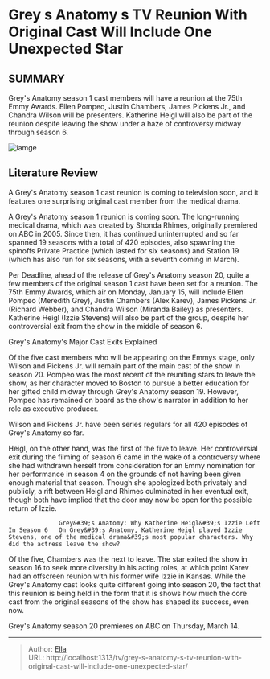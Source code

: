 # Grey s Anatomy s TV Reunion With Original Cast Will Include One Unexpected Star


## SUMMARY 



  Grey&#39;s Anatomy season 1 cast members will have a reunion at the 75th Emmy Awards.   Ellen Pompeo, Justin Chambers, James Pickens Jr., and Chandra Wilson will be presenters.   Katherine Heigl will also be part of the reunion despite leaving the show under a haze of controversy midway through season 6.  

![iamge](https://static1.srcdn.com/wordpress/wp-content/uploads/2024/01/ellen-pompeo-as-meredith-grey-in-grey-s-anatomy-season-1.jpg)

## Literature Review
A Grey&#39;s Anatomy season 1 cast reunion is coming to television soon, and it features one surprising original cast member from the medical drama.




A Grey&#39;s Anatomy season 1 reunion is coming soon. The long-running medical drama, which was created by Shonda Rhimes, originally premiered on ABC in 2005. Since then, it has continued uninterrupted and so far spanned 19 seasons with a total of 420 episodes, also spawning the spinoffs Private Practice (which lasted for six seasons) and Station 19 (which has also run for six seasons, with a seventh coming in March).




Per Deadline, ahead of the release of Grey&#39;s Anatomy season 20, quite a few members of the original season 1 cast have been set for a reunion. The 75th Emmy Awards, which air on Monday, January 15, will include Ellen Pompeo (Meredith Grey), Justin Chambers (Alex Karev), James Pickens Jr. (Richard Webber), and Chandra Wilson (Miranda Bailey) as presenters. Katherine Heigl (Izzie Stevens) will also be part of the group, despite her controversial exit from the show in the middle of season 6.


 Grey&#39;s Anatomy&#39;s Major Cast Exits Explained 
          

Of the five cast members who will be appearing on the Emmys stage, only Wilson and Pickens Jr. will remain part of the main cast of the show in season 20. Pompeo was the most recent of the reuniting stars to leave the show, as her character moved to Boston to pursue a better education for her gifted child midway through Grey&#39;s Anatomy season 19. However, Pompeo has remained on board as the show&#39;s narrator in addition to her role as executive producer.






Wilson and Pickens Jr. have been series regulars for all 420 episodes of Grey&#39;s Anatomy so far.




Heigl, on the other hand, was the first of the five to leave. Her controversial exit during the filming of season 6 came in the wake of a controversy where she had withdrawn herself from consideration for an Emmy nomination for her performance in season 4 on the grounds of not having been given enough material that season. Though she apologized both privately and publicly, a rift between Heigl and Rhimes culminated in her eventual exit, though both have implied that the door may now be open for the possible return of Izzie.

                  Grey&#39;s Anatomy: Why Katherine Heigl&#39;s Izzie Left In Season 6   On Grey&#39;s Anatomy, Katherine Heigl played Izzie Stevens, one of the medical drama&#39;s most popular characters. Why did the actress leave the show?    




Of the five, Chambers was the next to leave. The star exited the show in season 16 to seek more diversity in his acting roles, at which point Karev had an offscreen reunion with his former wife Izzie in Kansas. While the Grey&#39;s Anatomy cast looks quite different going into season 20, the fact that this reunion is being held in the form that it is shows how much the core cast from the original seasons of the show has shaped its success, even now.



Grey&#39;s Anatomy season 20 premieres on ABC on Thursday, March 14.






---

> Author: [Ella](https://instagram.hk.cn/)  
> URL: http://localhost:1313/tv/grey-s-anatomy-s-tv-reunion-with-original-cast-will-include-one-unexpected-star/  

